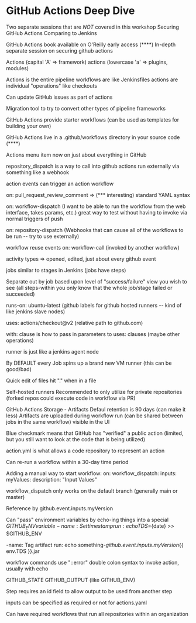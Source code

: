 GitHub Actions Deep Dive
===
Two separate sessions that are _NOT_ covered in this workshop
  Securing GitHub Actions
  Comparing to Jenkins

GitHub Actions book available on O'Reilly early access  (****)
In-depth separate session on securing github actions

Actions (capital 'A' => framework)
actions (lowercase 'a' => plugins, modules)

Actions is the entire pipeline
workflows are like Jenkinsfiles
actions are individual "operations" like checkouts

Can update GitHub issues as part of actions

Migration tool to try to convert other types of pipeline frameworks

GitHub Actions provide starter workflows (can be used as templates for building your own)

GitHub Actions live in a .github/workflows directory in your source code (****)

Actions menu item now on just about everything in GitHub

repository_dispatch is a way to call into github actions run externally via something like a webhook

action events can trigger an action workflow

on: pull_request_review_comment =>  (*** interesting)
standard YAML syntax


on: workflow-dispatch (I want to be able to run the workflow from the web interface, takes params, etc.)
  great way to test without having to invoke via normal triggers of push

on: repository-dispatch (Webhooks that can cause all of the workflows to be run -- try to use externally)

workflow reuse events
on: workflow-call (invoked by another workflow)

activity types => opened, edited, just about every github event


jobs similar to stages in Jenkins (jobs have steps)

Separate out by job based upon level of "success/failure" view you wish to see (all steps-within you only know that the whole job/stage failed or succeeded)

runs-on: ubuntu-latest (github labels for github hosted runners -- kind of like jenkins slave nodes)

uses: actions/checkout@v2  (relative path to github.com)

with: clause is how to pass in parameters to uses: clauses (maybe other operations)

runner is just like a jenkins agent node

By DEFAULT every Job spins up a brand new VM runner (this can be good/bad)

Quick edit of files hit "." when in a file

Self-hosted runners
  Recommended to only utilize for private repositories (forked repos could execute code in workflow via PR)


GitHub Actions Storage - Artifacts
  Defaul retention is 90 days (can make it less)
  Artifacts are uploaded during workflow run (can be shared between jobs in the same workflow)
  visible in the UI

Blue checkmark means that GitHub has "verified" a public action (limited, but you still want to look at the code that is being utilized)

action.yml is what allows a code repository to represent an action

Can re-run a workflow within a 30-day time period

Adding a manual way to start workflow:
on:
  workflow_dispatch:
    inputs:
      myValues:
        description: "Input Values"

workflow_dispatch only works on the default branch (generally main or master)

Reference by github.event.inputs.myVersion

Can "pass" environment variables by echo-ing things into a special $GITHUB_ENV variable
-name: Set timestamp
 run: echo TDS=${date} >> $GITHUB_ENV

-name: Tag artifact
 run: echo something-${{ github.event.inputs.myVersion }}${{ env.TDS }}.jar

workflow commands use "::error"  double colon syntax to invoke action, usually with echo

GITHUB_STATE
GITHUB_OUTPUT   (like GITHUB_ENV)

Step requires an id field to allow output to be used from another step

inputs can be specified as required or not for actions.yaml

Can have required workflows that run all repositories within an organization

